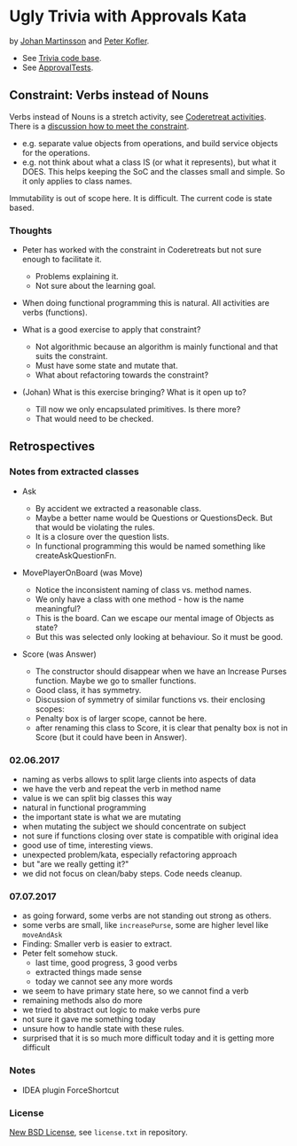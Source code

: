 # Ugly Trivia with Approvals Kata #

by [Johan Martinsson](https://bitbucket.org/jmartinsson/) and [Peter Kofler](https://bitbucket.org/pkofler/). 

* See [Trivia code base](https://github.com/caradojo/trivia).
* See [ApprovalTests](https://github.com/approvals/ApprovalTests.Java).

## Constraint: Verbs instead of Nouns

Verbs instead of Nouns is a stretch activity, see [Coderetreat activities](http://coderetreat.org/facilitating/activity-catalog).
There is a [discussion how to meet the constraint](http://coderetreat.org/group/facilitators/forum/topics/verbs-instead-of-nouns).
* e.g. separate value objects from operations, and build service objects for the operations.
* e.g. not think about what a class IS (or what it represents), but what it DOES. This helps keeping the SoC and the classes small and simple. So it only applies to class names.

Immutability is out of scope here. It is difficult. The current code is state based.

### Thoughts
* Peter has worked with the constraint in Coderetreats but not sure enough to facilitate it.
    * Problems explaining it.
    * Not sure about the learning goal.
  
* When doing functional programming this is natural. All activities are verbs (functions).
* What is a good exercise to apply that constraint?
    * Not algorithmic because an algorithm is mainly functional and that suits the constraint.
    * Must have some state and mutate that.
    * What about refactoring towards the constraint?

* (Johan) What is this exercise bringing? What is it open up to?
    * Till now we only encapsulated primitives. Is there more?
    * That would need to be checked.

## Retrospectives

### Notes from extracted classes

* Ask
    * By accident we extracted a reasonable class.
    * Maybe a better name would be Questions or QuestionsDeck. But that would be violating the rules.
    * It is a closure over the question lists.
    * In functional programming this would be named something like createAskQuestionFn.

* MovePlayerOnBoard (was Move)
     * Notice the inconsistent naming of class vs. method names.
     * We only have a class with one method - how is the name meaningful?
     * This is the board. Can we escape our mental image of Objects as state?
     * But this was selected only looking at behaviour. So it must be good.

* Score (was Answer)
     * The constructor should disappear when we have an Increase Purses function. Maybe we go to smaller functions.
     * Good class, it has symmetry.
     * Discussion of symmetry of similar functions vs. their enclosing scopes:
     * Penalty box is of larger scope, cannot be here.
     * after renaming this class to Score, it is clear that penalty box is not in Score (but it could have been in Answer).

### 02.06.2017

* naming as verbs allows to split large clients into aspects of data
* we have the verb and repeat the verb in method name
* value is we can split big classes this way
* natural in functional programming
* the important state is what we are mutating
* when mutating the subject we should concentrate on subject
* not sure if functions closing over state is compatible with original idea
* good use of time, interesting views.
* unexpected problem/kata, especially refactoring approach
* but "are we really getting it?"
* we did not focus on clean/baby steps. Code needs cleanup.

### 07.07.2017

* as going forward, some verbs are not standing out strong as others.
* some verbs are small, like `increasePurse`, some are higher level like `moveAndAsk`
* Finding: Smaller verb is easier to extract.
* Peter felt somehow stuck.
     * last time, good progress, 3 good verbs
     * extracted things made sense
     * today we cannot see any more words
* we seem to have primary state here, so we cannot find a verb
* remaining methods also do more
* we tried to abstract out logic to make verbs pure
* not sure it gave me something today
* unsure how to handle state with these rules.
* surprised that it is so much more difficult today and it is getting more difficult

### Notes
* IDEA plugin ForceShortcut

### License ###
[New BSD License](http://opensource.org/licenses/bsd-license.php), see `license.txt` in repository.
